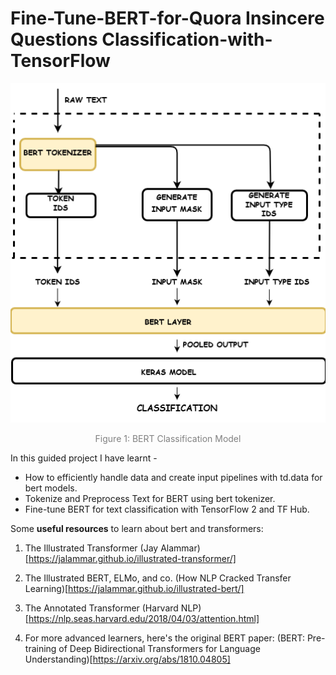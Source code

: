 # Fine-Tune-BERT-for-Quora Insincere Questions Classification-with-TensorFlow

<div align="center">
    <img width="512px" src='../images/BERT_Layer.png' />
    <p style="text-align: center;color:gray">Figure 1: BERT Classification Model</p>
</div>

In this guided project I have learnt -
- How to efficiently handle data and create input pipelines with td.data for bert models.
- Tokenize and Preprocess Text for BERT using bert tokenizer.
- Fine-tune BERT for text classification with TensorFlow 2 and TF Hub.

Some <b>useful resources</b> to learn about bert and transformers:

1. The Illustrated Transformer (Jay Alammar)[https://jalammar.github.io/illustrated-transformer/]

2. The Illustrated BERT, ELMo, and co. (How NLP Cracked Transfer Learning)[https://jalammar.github.io/illustrated-bert/]

3. The Annotated Transformer (Harvard NLP)[https://nlp.seas.harvard.edu/2018/04/03/attention.html]

4. For more advanced learners, here's the original BERT paper: (BERT: Pre-training of Deep Bidirectional Transformers for Language Understanding)[https://arxiv.org/abs/1810.04805]
